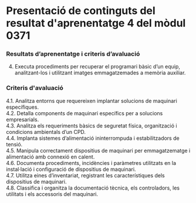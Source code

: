 # Presentació de continguts del resultat d'aprenentatge 4 del mòdul 0371

### Resultats d’aprenentatge i criteris d’avaluació

4. Executa procediments per recuperar el programari bàsic d’un equip, analitzant-los i
utilitzant imatges emmagatzemades a memòria auxiliar.

### Criteris d'avaluació
  4.1. Analitza entorns que requereixen implantar solucions de maquinari específiques.  
  4.2. Detalla components de maquinari específics per a solucions empresarials.  
  4.3. Analitza els requeriments bàsics de seguretat física, organització i condicions ambientals
d’un CPD.  
  4.4. Implanta sistemes d’alimentació ininterrompuda i estabilitzadors de tensió.  
  4.5. Manipula correctament dispositius de maquinari per emmagatzematge i alimentació amb
connexió en calent.  
  4.6. Documenta procediments, incidències i paràmetres utilitzats en la instal·lació i configuració
de dispositius de maquinari.  
  4.7. Utilitza eines d’inventariat, registrant les característiques dels dispositius de maquinari.  
  4.8. Classifica i organitza la documentació tècnica, els controladors, les utilitats i els accessoris
del maquinari.
